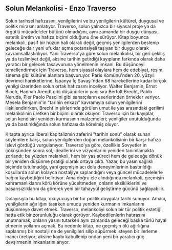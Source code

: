 ## Solun Melankolisi - Enzo Traverso

Solun tarihsel hafızasını, yenilgilerini ve bu yenilgilerin kültürel, duygusal ve politik mirasını anlatıyor. Traverso, solun yalnızca bir siyasal proje ya da örgütlü mücadeleler bütünü olmadığını, aynı zamanda bir duygu dünyası, estetik üretim ve hafıza biçimi olduğunu öne sürüyor. Kitap boyunca melankoli, pasif bir hüzün hali olarak değil, geçmiş yenilgilerden beslenip geleceğe dair yeni ufuklar açma potansiyeli taşıyan bir duygu olarak kavramsallaştırılıyor. Yani Traverso'ya göre solun melankolisi, bir geri çekiliş ya da teslimiyet değil, aksine tarihin getirdiği kayıpların farkında olarak daha yaratıcı bir gelecek tasavvuruna yönelmenin imkanı. Bu düşünceyi temellendirmek için Traverso, hem siyasal olaylara hem de edebiyat, resim, sinema gibi kültürel alanlara başvuruyor. Paris Komünü'nden 20. yüzyıl devrimci hareketlerine, İspanya İç Savaşı'ndan 68 hareketlerine kadar birçok yenilgi üzerinden solun ortak hafızasını inceliyor. Walter Benjamin, Ernst Bloch, Hannah Arendt gibi düşünürlerin yanı sıra Bertolt Brecht, Pablo Neruda, Pier Paolo Pasolini gibi sanatçıların eserlerinden örnekler veriyor. Mesela Benjamin'in "tarihin enkazı" kavramıyla solun yenilgilerini ilişkilendirirken, Brecht'in şiirlerinde görülen umut ile yas arasındaki gerilimi melankolinin üretken bir biçimi olarak okuyor. Traverso için bu kayıplar, solun kendisini yeniden kurmasının malzemeleri; yenilgiler unutulduğunda ya da bastırıldığında solun hafızası da körelmiş oluyor.

Kitapta ayrıca liberal kapitalizmin zaferini "tarihin sonu" olarak sunan söylemlere karşı, solun yenilgilerden doğan melankolisinin bir karşı-hafıza işlevi gördüğü vurgulanıyor. Traverso'ya göre, özellikle Sovyetler'in çöküşünden sonra sol, ideallerini ve vizyonlarını yeniden tanımlamakta zorlandı; bu yüzden melankoli, hem bir yas süreci hem de geleceğe dönük bir yeniden düşünme pratiği olarak ortaya çıktı. Yazar, bu yasın sağlıklı biçimde tutulmadığı, yani geçmişin acı dolu deneyimlerinin bastırıldığı koşullarda solun kolayca nostaljiye saplandığını veya güncel mücadelelerle bağını kaybettiğini belirtiyor. Ama doğru ele alındığında melankoli, geçmişin kahramanlıklarını körü körüne yüceltmeden, onların eksikliklerini ve başarısızlıklarını da görerek yeni bir tahayyül geliştirme gücünü sağlayabilir.

Dolayısıyla bu kitap, okuyucuya bir tür politik duygular tarihi sunuyor. Amacı, yenilgilerin ağırlığını taşırken umudu yeniden kurmanın imkanlarını düşünmeye davet etmek. Traverso, melankoliyi solun bir tür politik estetiği, hatta etik bir zorunluluğu olarak görüyor. Kaybedilenlerin hatırasını unutmamak, onların yasını tutarken aynı zamanda geleceği başka türlü hayal etmenin yollarını açmak. Bu nedenle kitap, ne geçmişin ölü ağırlığına saplanmış bir nostalji ne de yenilgileri silip süpürmek isteyen bir ilerleme inancı üretiyor; aksine kaybı kabullenip ondan yeni bir yaratıcı güç devşirmenin imkanlarını arıyor.